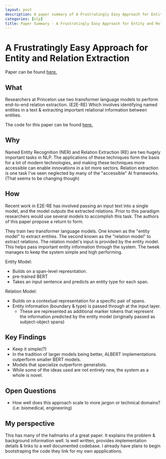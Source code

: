 ```yaml
---
layout: post
description: A paper summary of A Frustratingly Easy Approach for Entity and Relation Extraction by Zexuan Zhong, Danqi Chen
categories: [nlp]
title: Paper Summary - A Frustratingly Easy Approach for Entity and Relation Extraction
---
```


# A Frustratingly Easy Approach for Entity and Relation Extraction
Paper can be found [here.](https://arxiv.org/abs/2010.12812v2)

## What
Researchers at Princeton use two transformer language models to perform end-to-end relation extraction. (E2E-RE) Which involves identifying named entities in a text & extracting important relational information between entities.

The code for this paper can be found [here.](https://github.com/princeton-nlp/PURE)

## Why
Named Entity Recognition (NER) and Relation Extraction (RE) are two hugely important tasks in NLP. The applications of these techniques form the basis for a lot of modern technologies, and making these techniques more accessible can enable innovations in a lot more sectors. Relation extraction is one task I've seen neglected by many of the "accessible" AI frameworks. (That seems to be changing though)


## How
Recent work in E2E-RE has involved passing an input text into a single model, and the model outputs the extracted relations. Prior to this paradigm researchers would use several models to accomplish this task. The authors of this paper propose a return to form. 

They train two transformer language models. One known as the "entity model" to extract entities. The second known as the "relation model" to extract relations. The relation model's input is provided by the entity model. This helps pass important entity information through the system. The tweek manages to keep the system simple and high performing.

Entity Model:
- Builds on a span-level represntation.
- pre-trained BERT
- Takes an input sentence and predicts an entity type for each span. 

Relation Model:
- Builds on a contextual representation for a specific pair of spans. 
- Entity information (boundary & type) is passed through at the input layer. 
    - These are represented as additional marker tokens that represent the information predicted by the entity model (originally passed as subject-object spans)

## Key Findings
- Keep it simple(?)
- In the tradition of larger models being better, ALBERT implementations outperform smaller BERT models. 
- Models that specialize outperform generalists. 
- While some of the ideas used are not entirely new, the system as a whole is novel. 

## Open Questions
- How well does this approach scale to more jargon or technical domains? (i.e: biomedical, engineering)

## My perspective
This has many of the hallmarks of a great paper. It explains the problem & background information well. Is well written, provides implementation details & links to a well documented codebase. I already have plans to begin bootstraping the code they link for my own appplications. 